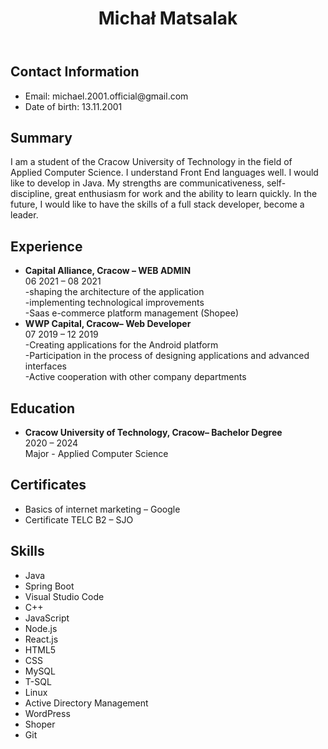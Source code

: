 <!DOCTYPE html>
<html lang="en">
<head>
  <meta charset="UTF-8">
  <meta name="viewport" content="width=device-width, initial-scale=1.0">
  <title>Michał Matsalak - GitHub</title>
  <link rel="stylesheet" href="style.css">
</head>
<body>
  <header>
    <h1>Michał Matsalak</h1>
  </header>
  <main>
    <section>
      <h2>Contact Information</h2>
      <ul>
        <li>Email: michael.2001.official@gmail.com</li>
        <li>Date of birth: 13.11.2001</li>
      </ul>
    </section>
    <section>
      <h2>Summary</h2>
      <p>I am a student of the Cracow University of Technology in the field of Applied Computer Science. I understand Front End languages well. I would like to develop in Java. My strengths are communicativeness, self-discipline, great enthusiasm for work and the ability to learn quickly. In the future, I would like to have the skills of a full stack developer, become a leader.</p>
    </section>
    <section>
      <h2>Experience</h2>
      <ul>
        <li><strong>Capital Alliance, Cracow – WEB ADMIN</strong><br>
          06 2021 – 08 2021<br>
          -shaping the architecture of the application<br>
          -implementing technological improvements<br>
          -Saas e-commerce platform management (Shopee)</li>
        <li><strong>WWP Capital, Cracow– Web Developer</strong><br>
          07 2019 – 12 2019<br>
          -Creating applications for the Android platform<br>
          -Participation in the process of designing applications and advanced interfaces<br>
          -Active cooperation with other company departments</li>
      </ul>
    </section>
    <section>
      <h2>Education</h2>
      <ul>
        <li><strong>Cracow University of Technology, Cracow– Bachelor Degree</strong><br>
          2020 – 2024<br>
          Major - Applied Computer Science</li>
      </ul>
    </section>
    <section>
      <h2>Certificates</h2>
      <ul>
        <li>Basics of internet marketing – Google</li>
        <li>Certificate TELC B2 – SJO</li>
      </ul>
    </section>
    <section>
      <h2>Skills</h2>
      <ul>
        <li>Java</li>
        <li>Spring Boot</li>
        <li>Visual Studio Code</li>
        <li>C++</li>
        <li>JavaScript</li>
        <li>Node.js</li>
        <li>React.js</li>
        <li>HTML5</li>
        <li>CSS</li>
        <li>MySQL</li>
        <li>T-SQL</li>
        <li>Linux</li>
        <li>Active Directory Management</li>
        <li>WordPress</li>
        <li>Shoper</li>
        <li>Git</li>
      </
